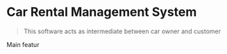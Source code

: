 # Car Rental Management System

> This  software acts as intermediate between car owner and customer

Main featur
